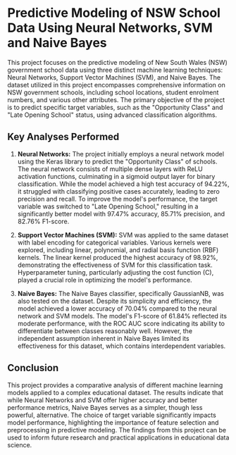 # Predictive Modeling of NSW School Data Using Neural Networks, SVM and Naive Bayes

This project focuses on the predictive modeling of New South Wales (NSW) government school data using three distinct machine learning techniques: Neural Networks, Support Vector Machines (SVM), and Naive Bayes. The dataset utilized in this project encompasses comprehensive information on NSW government schools, including school locations, student enrolment numbers, and various other attributes. The primary objective of the project is to predict specific target variables, such as the "Opportunity Class" and "Late Opening School" status, using advanced classification algorithms.

## Key Analyses Performed

1. **Neural Networks:** The project initially employs a neural network model using the Keras library to predict the "Opportunity Class" of schools. The neural network consists of multiple dense layers with ReLU activation functions, culminating in a sigmoid output layer for binary classification. While the model achieved a high test accuracy of 94.22%, it struggled with classifying positive cases accurately, leading to zero precision and recall. To improve the model's performance, the target variable was switched to "Late Opening School," resulting in a significantly better model with 97.47% accuracy, 85.71% precision, and 82.76% F1-score.

2. **Support Vector Machines (SVM):** SVM was applied to the same dataset with label encoding for categorical variables. Various kernels were explored, including linear, polynomial, and radial basis function (RBF) kernels. The linear kernel produced the highest accuracy of 98.92%, demonstrating the effectiveness of SVM for this classification task. Hyperparameter tuning, particularly adjusting the cost function (C), played a crucial role in optimizing the model's performance.

3. **Naive Bayes:** The Naive Bayes classifier, specifically GaussianNB, was also tested on the dataset. Despite its simplicity and efficiency, the model achieved a lower accuracy of 70.04% compared to the neural network and SVM models. The model's F1-score of 61.84% reflected its moderate performance, with the ROC AUC score indicating its ability to differentiate between classes reasonably well. However, the independent assumption inherent in Naive Bayes limited its effectiveness for this dataset, which contains interdependent variables.

## Conclusion

This project provides a comparative analysis of different machine learning models applied to a complex educational dataset. The results indicate that while Neural Networks and SVM offer higher accuracy and better performance metrics, Naive Bayes serves as a simpler, though less powerful, alternative. The choice of target variable significantly impacts model performance, highlighting the importance of feature selection and preprocessing in predictive modeling. The findings from this project can be used to inform future research and practical applications in educational data science.

